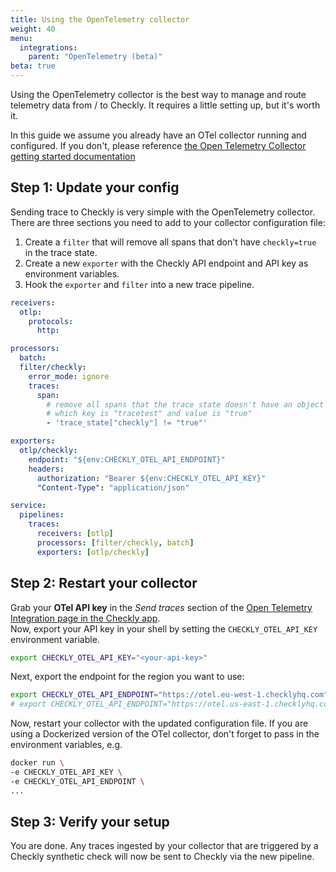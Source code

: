 ```yaml
---
title: Using the OpenTelemetry collector
weight: 40
menu:
  integrations:
    parent: "OpenTelemetry (beta)"
beta: true
---
```


Using the OpenTelemetry collector is the best way to manage and route telemetry data from / to Checkly. It requires
a little setting up, but it's worth it.

In this guide we assume you already have an OTel collector running and configured. If you don't, please reference [the
Open Telemetry Collector getting started documentation](https://opentelemetry.io/docs/collector/installation/)


## Step 1: Update your config

Sending trace to Checkly is very simple with the OpenTelemetry collector. There are three sections you need to add
to your collector configuration file:

1. Create a `filter` that will remove all spans that don't have `checkly=true` in the trace state.
2. Create a new `exporter` with the Checkly API endpoint and API key as environment variables.
3. Hook the `exporter` and `filter` into a new trace pipeline.

```yaml
receivers:
  otlp:
    protocols:
      http:

processors:
  batch:
  filter/checkly:
    error_mode: ignore
    traces:
      span:
        # remove all spans that the trace state doesn't have an object
        # which key is "tracetest" and value is "true"
        - 'trace_state["checkly"] != "true"'

exporters:
  otlp/checkly:
    endpoint: "${env:CHECKLY_OTEL_API_ENDPOINT}"
    headers:
      authorization: "Bearer ${env:CHECKLY_OTEL_API_KEY}"
      "Content-Type": "application/json"

service:
  pipelines:
    traces:
      receivers: [otlp]
      processors: [filter/checkly, batch]
      exporters: [otlp/checkly]
```

## Step 2: Restart your collector

Grab your **OTel API key** in the *Send traces* section of the [Open Telemetry Integration page in the Checkly app](https://app.checklyhq.com/settings/account/open-telemetry).  
Now, export your API key in your shell by setting the `CHECKLY_OTEL_API_KEY` environment variable.

```bash
export CHECKLY_OTEL_API_KEY="<your-api-key>"
```

Next, export the endpoint for the region you want to use:
```bash
export CHECKLY_OTEL_API_ENDPOINT="https://otel.eu-west-1.checklyhq.com"
# export CHECKLY_OTEL_API_ENDPOINT="https://otel.us-east-1.checklyhq.com"
```

Now, restart your collector with the updated configuration file. If you are using a Dockerized version of the OTel collector,
don't forget to pass in the environment variables, e.g.

```bash
docker run \
-e CHECKLY_OTEL_API_KEY \
-e CHECKLY_OTEL_API_ENDPOINT \
...
```

## Step 3: Verify your setup

You are done. Any traces ingested by your collector that are triggered by a Checkly synthetic check will now be sent to Checkly via the new pipeline.
